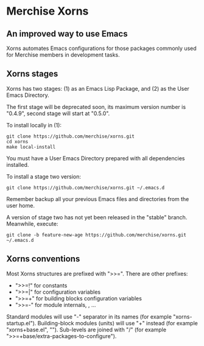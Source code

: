 # Merchise Xorns

## An improved way to use Emacs

Xorns automates Emacs configurations for those packages commonly used for
Merchise members in development tasks.

## Xorns stages

Xorns has two stages: (1) as an Emacs Lisp Package, and (2) as the User Emacs
Directory.

The first stage will be deprecated soon, its maximum version number is
"0.4.9", second stage will start at "0.5.0".

To install locally in (1):

```shell
git clone https://github.com/merchise/xorns.git
cd xorns
make local-install
```

You must have a User Emacs Directory prepared with all dependencies installed.

To install a stage two version:

```shell
git clone https://github.com/merchise/xorns.git ~/.emacs.d
```

Remember backup all your previous Emacs files and directories from the user
home.

A version of stage two has not yet been released in the "stable" branch.
Meanwhile, execute:

```shell
git clone -b feature-new-age https://github.com/merchise/xorns.git ~/.emacs.d
```

## Xorns conventions

Most Xorns structures are prefixed with ">>=".  There are other prefixes:

- ">>=!" for constants
- ">>=|" for configuration variables
- ">>=+" for building blocks configuration variables
- ">>=-" for module internals, , ...

Standard modules will use "-" separator in its names (for example
"xorns-startup.el").  Building-block modules (units) will use "+" instead (for
example "xorns+base.el", "").  Sub-levels are joined with "/" (for example
">>=+base/extra-packages-to-configure").
